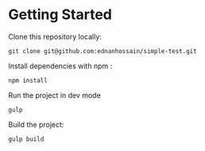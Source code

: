 # Getting Started

Clone this repository locally:

`git clone git@github.com:ednanhossain/simple-test.git`

Install dependencies with npm :

`npm install`

Run the project in dev mode

`gulp`

Build the project:

`gulp build`
